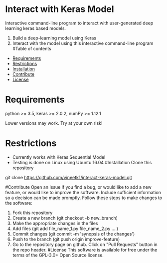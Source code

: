 # Interact with Keras Model
Interactive command-line program to interact with user-generated deep learning keras based models.
1. Build a deep-learning model using Keras 
1. Interact with the model using this interactive command-line program
#Table of contents
<!-- vim-markdown-toc GFM -->
* [Requirements](#requirements)
* [Restrictions](#restrictions)
* [Installation](#installation)
* [Contribute](#contribute)
* [License](#license)

<!-- vim-markdown-toc -->

# Requirements
python >= 3.5, keras >= 2.0.2, numPy >= 1.12.1

Lower versions may work. Try at your own risk!
# Restrictions
* Currently works with Keras Sequential Model
* Testing is done on Linux using Ubuntu 16.04
#Installation
Clone this repository

git clone https://github.com/vineetk1/interact-keras-model.git

#Contribute
Open an Issue if you find a bug, or would like to add a new feature, or would like to improve the software. Include sufficient information so a decision can be made promptly.
Follow these steps to make changes to the software:
1. Fork this repository
1. Create a new branch (git checkout -b new_branch)
1. Make the appropriate changes in the files
1. Add files (git add file_name_1.py file_name_2.py ....)
1. Commit changes (git commit -m 'synopsis of the changes')
1. Push to the branch (git push origin improve-feature)
1. Go to the repository page on github. Click on "Pull Requests" button in the repo header.
#License
This software is available for free under the terms of the GPL-3.0+ Open Source license. 
